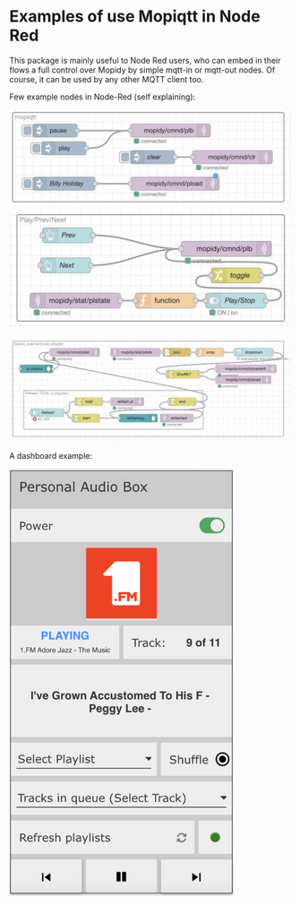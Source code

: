 
# Examples of use Mopiqtt in Node Red
This package is mainly useful to Node Red users, who can embed in their flows a full control over Mopidy by simple mqtt-in or mqtt-out nodes. Of course, it can be used by any other MQTT client too.

Few example nodes in Node-Red (self explaining):

<img src="https://github.com/fmarzocca/Mopiqtt/blob/main/NodeRed%20examples/images/few_nodes.png" width=700>

<img src="https://github.com/fmarzocca/Mopiqtt/blob/main/NodeRed%20examples/images/playback.png" width=700>

![Sample image 3](https://github.com/fmarzocca/Mopiqtt/blob/Development/NodeRed%20examples/images/playlists.png)

A dashboard example:

<img src="https://github.com/fmarzocca/Mopiqtt/blob/main/NodeRed%20examples/images/dashboard2.png" width="400">

